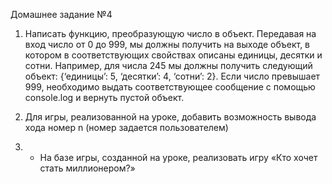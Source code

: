 Домашнее задание №4

1.	Написать функцию, преобразующую число в объект. Передавая на вход число от 0 до 999, мы должны получить на выходе объект, в котором в соответствующих свойствах описаны единицы, десятки и сотни. Например, для числа 245 мы должны получить следующий объект: {‘единицы’: 5, ‘десятки’: 4, ‘сотни’: 2}. Если число превышает 999, необходимо выдать соответствующее сообщение с помощью console.log и вернуть пустой объект.

2.	Для игры, реализованной на уроке, добавить возможность вывода хода номер n (номер задается пользователем)

3.	* На базе игры, созданной на уроке, реализовать игру «Кто хочет стать миллионером?»